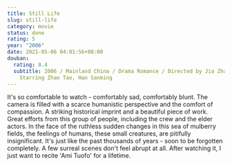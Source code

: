 ```yaml
---
title: Still Life
slug: still-life
category: movie
status: done
rating: 5
year: "2006"
date: 2021-05-06 04:01:56+08:00
douban:
  rating: 8.4
  subtitle: 2006 / Mainland China / Drama Romance / Directed by Jia Zhangke /
    Starring Zhao Tao, Han Sanming
---
```


It's so comfortable to watch - comfortably sad, comfortably blunt. The camera is filled with a scarce humanistic perspective and the comfort of compassion. A striking historical imprint and a beautiful piece of work. Great efforts from this group of people, including the crew and the elder actors. In the face of the ruthless sudden changes in this sea of mulberry fields, the feelings of humans, these small creatures, are pitifully insignificant. It's just like the past thousands of years - soon to be forgotten completely. A few surreal scenes don't feel abrupt at all. After watching it, I just want to recite 'Ami Tuofo' for a lifetime.
